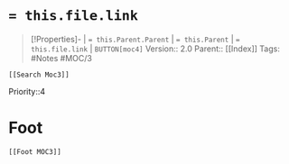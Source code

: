# `= this.file.link` 
>[!Properties]- | `= this.Parent.Parent` | `= this.Parent` | `= this.file.link` | `BUTTON[moc4]`
>Version:: 2.0
>Parent:: [[Index]]
> Tags: #Notes #MOC/3
```meta-bind-embed
[[Search Moc3]]
```
Priority::4






# Foot
```meta-bind-embed
[[Foot MOC3]]
```